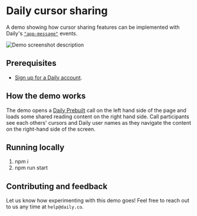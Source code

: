 # Daily cursor sharing

A demo showing how cursor sharing features can be implemented with Daily's [`"app-message"`](LINK) events.

![Demo screenshot description](./screenshot.png)

## Prerequisites

- [Sign up for a Daily account](https://dashboard.daily.co/signup).

## How the demo works

The demo opens a [Daily Prebuilt](LINK) call on the left hand side of the page and loads some shared reading content on the right hand side. Call participants see each others' cursors and Daily user names as they navigate the content on the right-hand side of the screen.

## Running locally

1. npm i
1. npm run start

## Contributing and feedback

Let us know how experimenting with this demo goes! Feel free to reach out to us any time at `help@daily.co`.